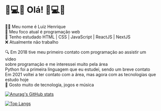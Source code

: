 # 👋💻📕 Olá! 🎵💻🎸

🙋‍♂️ Meu nome é Luiz Henrique <br>
📍 Meu foco atual é programação web <br>
📖 Tenho estudado HTML | CSS | JavaScript | ReactJS | NextJS <br>
❌ Atualmente não trabalho <br>

🔍 Em 2018 tive meu primeiro contato com programação ao assistir um video <br>
   sobre programação e me interessei muito pela área <br>
   Python foi a primeira linguagem que eu estudei, sendo um breve contato <br>
   Em 2021 voltei a ter contato com a área, mas agora com as tecnologias que estudo hoje<br>
📱 Gosto muito de tecnologia, jogos e música <br>


[![Anurag's GitHub stats](https://github-readme-stats.vercel.app/api?username=LuizHenri16&theme=dracula&hide=contribs&hide_title=true)](https://github.com/LuizHenri16/github-readme-stats)

[![Top Langs](https://github-readme-stats.vercel.app/api/top-langs/?username=LuizHenri16&layout=compact&theme=dracula)](https://github.com/LuizHenri16/github-readme-stats)
